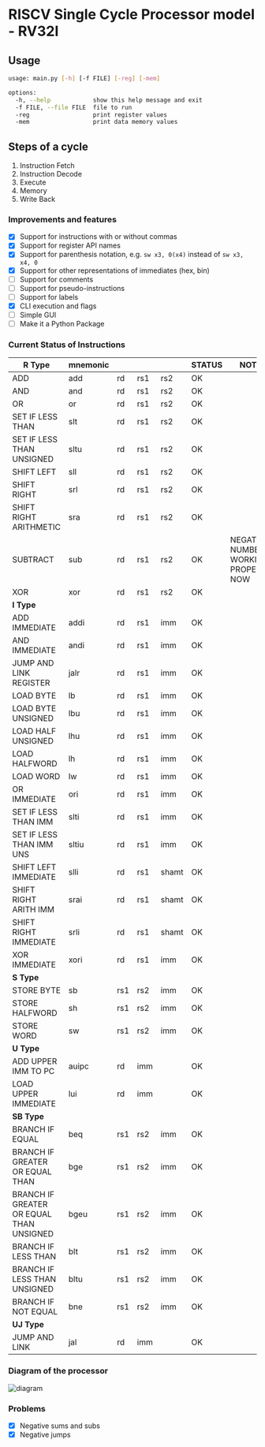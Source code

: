 # RISCV Single Cycle Processor model - RV32I

## Usage

```bash
usage: main.py [-h] [-f FILE] [-reg] [-mem]

options:
  -h, --help            show this help message and exit
  -f FILE, --file FILE  file to run
  -reg                  print register values
  -mem                  print data memory values
```

## Steps of a cycle

1. Instruction Fetch
2. Instruction Decode
3. Execute
4. Memory
5. Write Back

### Improvements and features

- [x] Support for instructions with or without commas
- [x] Support for register API names
- [x] Support for parenthesis notation, e.g. `sw x3, 0(x4)` instead of `sw x3, x4, 0`
- [x] Support for other representations of immediates (hex, bin)
- [ ] Support for comments
- [ ] Support for pseudo-instructions
- [ ] Support for labels
- [x] CLI execution and flags
- [ ] Simple GUI
- [ ] Make it a Python Package

### Current Status of Instructions

| **R Type**                               | **mnemonic** |     |     |       | **STATUS** | **NOTE**                              |
|------------------------------------------|--------------|-----|-----|-------|------------|---------------------------------------|
| ADD                                      | add          | rd  | rs1 | rs2   | OK         |                                       |
| AND                                      | and          | rd  | rs1 | rs2   | OK         |                                       |
| OR                                       | or           | rd  | rs1 | rs2   | OK         |                                       |
| SET IF LESS THAN                         | slt          | rd  | rs1 | rs2   | OK         |                                       |
| SET IF LESS THAN UNSIGNED                | sltu         | rd  | rs1 | rs2   | OK         |                                       |
| SHIFT LEFT                               | sll          | rd  | rs1 | rs2   | OK         |                                       |
| SHIFT RIGHT                              | srl          | rd  | rs1 | rs2   | OK         |                                       |
| SHIFT RIGHT ARITHMETIC                   | sra          | rd  | rs1 | rs2   | OK         |                                       |
| SUBTRACT                                 | sub          | rd  | rs1 | rs2   | OK         | NEGATIVE NUMBERS WORKING PROPERLY NOW |
| XOR                                      | xor          | rd  | rs1 | rs2   | OK         |                                       |
| **I Type**                               |              |     |     |       |            |                                       |
| ADD IMMEDIATE                            | addi         | rd  | rs1 | imm   | OK         |                                       |
| AND IMMEDIATE                            | andi         | rd  | rs1 | imm   | OK         |                                       |
| JUMP AND LINK REGISTER                   | jalr         | rd  | rs1 | imm   | OK         |                                       |
| LOAD BYTE                                | lb           | rd  | rs1 | imm   | OK         |                                       |
| LOAD BYTE UNSIGNED                       | lbu          | rd  | rs1 | imm   | OK         |                                       |
| LOAD HALF UNSIGNED                       | lhu          | rd  | rs1 | imm   | OK         |                                       |
| LOAD HALFWORD                            | lh           | rd  | rs1 | imm   | OK         |                                       |
| LOAD WORD                                | lw           | rd  | rs1 | imm   | OK         |                                       |
| OR IMMEDIATE                             | ori          | rd  | rs1 | imm   | OK         |                                       |
| SET IF LESS THAN IMM                     | slti         | rd  | rs1 | imm   | OK         |                                       |
| SET IF LESS THAN IMM UNS                 | sltiu        | rd  | rs1 | imm   | OK         |                                       |
| SHIFT LEFT IMMEDIATE                     | slli         | rd  | rs1 | shamt | OK         |                                       |
| SHIFT RIGHT ARITH IMM                    | srai         | rd  | rs1 | shamt | OK         |                                       |
| SHIFT RIGHT IMMEDIATE                    | srli         | rd  | rs1 | shamt | OK         |                                       |
| XOR IMMEDIATE                            | xori         | rd  | rs1 | imm   | OK         |                                       |
| **S Type**                               |              |     |     |       |            |                                       |
| STORE BYTE                               | sb           | rs1 | rs2 | imm   | OK         |                                       |
| STORE HALFWORD                           | sh           | rs1 | rs2 | imm   | OK         |                                       |
| STORE WORD                               | sw           | rs1 | rs2 | imm   | OK         |                                       |
| **U Type**                               |              |     |     |       |            |                                       |
| ADD UPPER IMM TO PC                      | auipc        | rd  | imm |       | OK         |                                       |
| LOAD UPPER IMMEDIATE                     | lui          | rd  | imm |       | OK         |                                       |
| **SB Type**                              |              |     |     |       |            |                                       |
| BRANCH IF EQUAL                          | beq          | rs1 | rs2 | imm   | OK         |                                       |
| BRANCH IF GREATER OR EQUAL THAN          | bge          | rs1 | rs2 | imm   | OK         |                                       |
| BRANCH IF GREATER OR EQUAL THAN UNSIGNED | bgeu         | rs1 | rs2 | imm   | OK         |                                       |
| BRANCH IF LESS THAN                      | blt          | rs1 | rs2 | imm   | OK         |                                       |
| BRANCH IF LESS THAN UNSIGNED             | bltu         | rs1 | rs2 | imm   | OK         |                                       |
| BRANCH IF NOT EQUAL                      | bne          | rs1 | rs2 | imm   | OK         |                                       |
| **UJ Type**                              |              |     |     |       |            |                                       |
| JUMP AND LINK                            | jal          | rd  | imm |       | OK         |                                       |

### Diagram of the processor

![diagram](https://user-images.githubusercontent.com/69206952/215910571-19ea05a2-a4a4-4091-8b83-9e2aad815697.png)

### Problems

- [x] Negative sums and subs
- [x] Negative jumps
